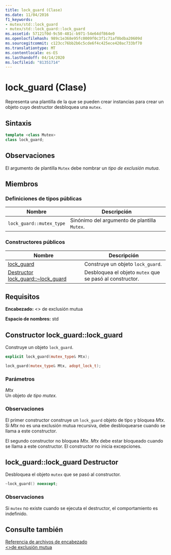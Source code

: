 ```yaml
---
title: lock_guard (Clase)
ms.date: 11/04/2016
f1_keywords:
- mutex/std::lock_guard
- mutex/std::lock_guard::lock_guard
ms.assetid: 57121f0d-9c50-481c-b971-54e64df864e0
ms.openlocfilehash: 989c1e368e95fc0009f0c3f1c71af0bdba20609d
ms.sourcegitcommit: c123cc76bb2b6c5cde6f4c425ece420ac733bf70
ms.translationtype: MT
ms.contentlocale: es-ES
ms.lasthandoff: 04/14/2020
ms.locfileid: "81351714"
---
```

# <a name="lock_guard-class"></a>lock_guard (Clase)

Representa una plantilla de la que se pueden crear instancias para crear un objeto cuyo destructor desbloquea una `mutex`.

## <a name="syntax"></a>Sintaxis

```cpp
template <class Mutex>
class lock_guard;
```

## <a name="remarks"></a>Observaciones

El argumento de plantilla `Mutex` debe nombrar un *tipo de exclusión mutua*.

## <a name="members"></a>Miembros

### <a name="public-typedefs"></a>Definiciones de tipos públicas

|Nombre|Descripción|
|----------|-----------------|
|`lock_guard::mutex_type`|Sinónimo del argumento de plantilla `Mutex`.|

### <a name="public-constructors"></a>Constructores públicos

|Nombre|Descripción|
|----------|-----------------|
|[lock_guard](#lock_guard)|Construye un objeto `lock_guard`.|
|[Destructor lock_guard::~lock_guard](#dtorlock_guard_destructor)|Desbloquea el objeto `mutex` que se pasó al constructor.|

## <a name="requirements"></a>Requisitos

**Encabezado:** \<> de exclusión mutua

**Espacio de nombres:** std

## <a name="lock_guardlock_guard-constructor"></a><a name="lock_guard"></a>Constructor lock_guard::lock_guard

Construye un objeto `lock_guard`.

```cpp
explicit lock_guard(mutex_type& Mtx);

lock_guard(mutex_type& Mtx, adopt_lock_t);
```

### <a name="parameters"></a>Parámetros

*Mtx*\
Un objeto *de tipo mutex.*

### <a name="remarks"></a>Observaciones

El primer constructor construye un `lock_guard` objeto de tipo y bloquea *Mtx*. Si *Mtx* no es una exclusión mutua recursiva, debe desbloquearse cuando se llama a este constructor.

El segundo constructor no bloquea *Mtx*. *Mtx* debe estar bloqueado cuando se llama a este constructor. El constructor no inicia excepciones.

## <a name="lock_guardlock_guard-destructor"></a><a name="dtorlock_guard_destructor"></a>lock_guard::lock_guard Destructor

Desbloquea el objeto `mutex` que se pasó al constructor.

```cpp
~lock_guard() noexcept;
```

### <a name="remarks"></a>Observaciones

Si `mutex` no existe cuando se ejecuta el destructor, el comportamiento es indefinido.

## <a name="see-also"></a>Consulte también

[Referencia de archivos de encabezado](../standard-library/cpp-standard-library-header-files.md)\
[\<>de exclusión mutua](../standard-library/mutex.md)
